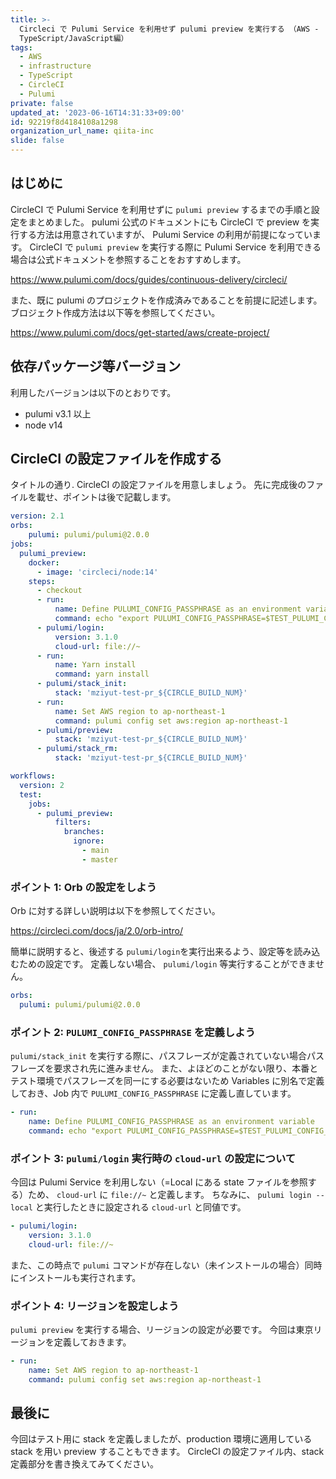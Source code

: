 ```yaml
---
title: >-
  Circleci で Pulumi Service を利用せず pulumi preview を実行する （AWS -
  TypeScript/JavaScript編）
tags:
  - AWS
  - infrastructure
  - TypeScript
  - CircleCI
  - Pulumi
private: false
updated_at: '2023-06-16T14:31:33+09:00'
id: 92219f8d4184108a1298
organization_url_name: qiita-inc
slide: false
---
```


## はじめに

CircleCI で Pulumi Service を利用せずに `pulumi preview` するまでの手順と設定をまとめました。
pulumi 公式のドキュメントにも CircleCI で preview を実行する方法は用意されていますが、 Pulumi Service の利用が前提になっています。
CircleCI で `pulumi preview` を実行する際に Pulumi Service を利用できる場合は公式ドキュメントを参照することをおすすめします。

https://www.pulumi.com/docs/guides/continuous-delivery/circleci/

また、既に pulumi のプロジェクトを作成済みであることを前提に記述します。
ブロジェクト作成方法は以下等を参照してください。

https://www.pulumi.com/docs/get-started/aws/create-project/

## 依存パッケージ等バージョン

利用したバージョンは以下のとおりです。

- pulumi v3.1 以上
- node v14

## CircleCI の設定ファイルを作成する

タイトルの通り. CircleCI の設定ファイルを用意しましょう。
先に完成後のファイルを載せ、ポイントは後で記載します。

```yml:.circleci/config.yml
version: 2.1
orbs:
    pulumi: pulumi/pulumi@2.0.0
jobs:
  pulumi_preview:
    docker:
      - image: 'circleci/node:14'
    steps:
      - checkout
      - run:
          name: Define PULUMI_CONFIG_PASSPHRASE as an environment variable
          command: echo "export PULUMI_CONFIG_PASSPHRASE=$TEST_PULUMI_CONFIG_PASSPHRASE" >> $BASH_ENV
      - pulumi/login:
          version: 3.1.0
          cloud-url: file://~
      - run:
          name: Yarn install
          command: yarn install
      - pulumi/stack_init:
          stack: 'mziyut-test-pr_${CIRCLE_BUILD_NUM}'
      - run:
          name: Set AWS region to ap-northeast-1
          command: pulumi config set aws:region ap-northeast-1
      - pulumi/preview:
          stack: 'mziyut-test-pr_${CIRCLE_BUILD_NUM}'
      - pulumi/stack_rm:
          stack: 'mziyut-test-pr_${CIRCLE_BUILD_NUM}'

workflows:
  version: 2
  test:
    jobs:
      - pulumi_preview:
          filters:
            branches:
              ignore:
                - main
                - master
```

### ポイント 1: Orb の設定をしよう

Orb に対する詳しい説明は以下を参照してください。

https://circleci.com/docs/ja/2.0/orb-intro/

簡単に説明すると、後述する `pulumi/login`を実行出来るよう、設定等を読み込むための設定です。
定義しない場合、 `pulumi/login` 等実行することができません。

```yml
orbs:
  pulumi: pulumi/pulumi@2.0.0
```

### ポイント 2: `PULUMI_CONFIG_PASSPHRASE` を定義しよう

`pulumi/stack_init` を実行する際に、パスフレーズが定義されていない場合パスフレーズを要求され先に進みません。
また、よほどのことがない限り、本番とテスト環境でパスフレーズを同一にする必要はないため Variables に別名で定義しておき、Job 内で `PULUMI_CONFIG_PASSPHRASE` に定義し直しています。

```yml
- run:
    name: Define PULUMI_CONFIG_PASSPHRASE as an environment variable
    command: echo "export PULUMI_CONFIG_PASSPHRASE=$TEST_PULUMI_CONFIG_PASSPHRASE" >> $BASH_ENV
```

### ポイント 3: `pulumi/login` 実行時の `cloud-url` の設定について

今回は Pulumi Service を利用しない（=Local にある state ファイルを参照する）ため、 `cloud-url` に `file://~` と定義します。
ちなみに、 `pulumi login --local` と実行したときに設定される `cloud-url` と同値です。

```yml
- pulumi/login:
    version: 3.1.0
    cloud-url: file://~
```

また、この時点で `pulumi` コマンドが存在しない（未インストールの場合）同時にインストールも実行されます。

### ポイント 4: リージョンを設定しよう

`pulumi preview` を実行する場合、リージョンの設定が必要です。
今回は東京リージョンを定義しておきます。

```yml
- run:
    name: Set AWS region to ap-northeast-1
    command: pulumi config set aws:region ap-northeast-1
```

## 最後に

今回はテスト用に stack を定義しましたが、production 環境に適用している stack を用い preview することもできます。
CircleCI の設定ファイル内、stack 定義部分を書き換えてみてください。

